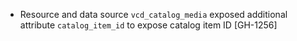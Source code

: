 * Resource and data source `vcd_catalog_media` exposed additional attribute `catalog_item_id` to
  expose catalog item ID [GH-1256]

